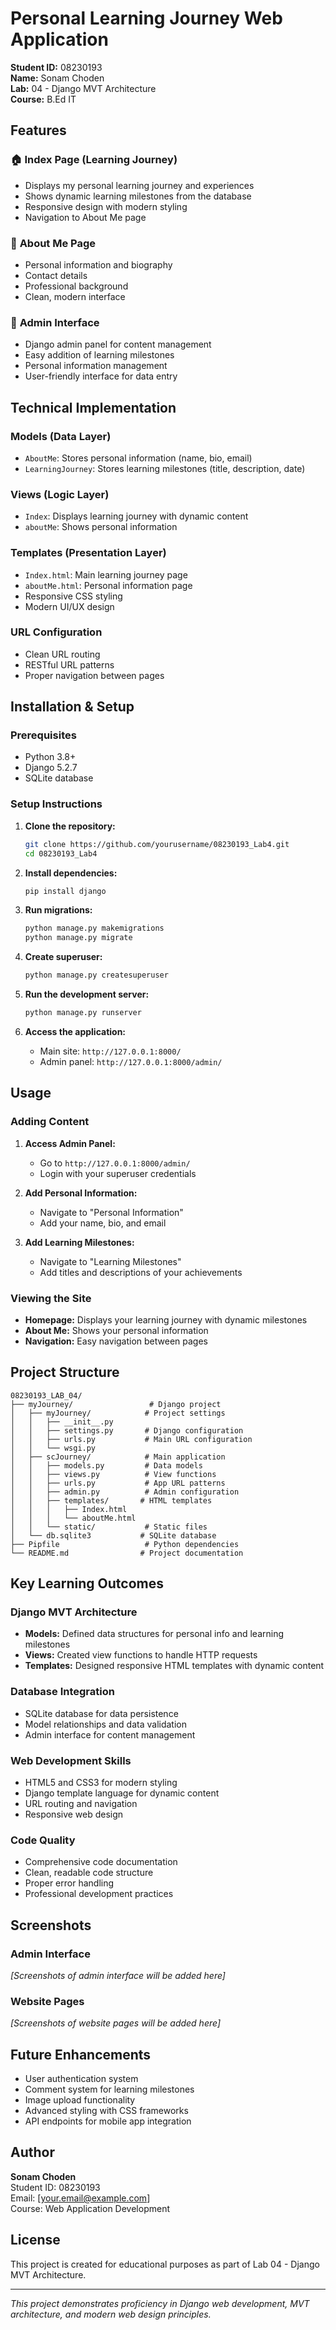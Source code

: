 # Personal Learning Journey Web Application

**Student ID:** 08230193  
**Name:** Sonam Choden  
**Lab:** 04 - Django MVT Architecture  
**Course:**    B.Ed IT  



## Features

### 🏠 **Index Page (Learning Journey)**
- Displays my personal learning journey and experiences
- Shows dynamic learning milestones from the database
- Responsive design with modern styling
- Navigation to About Me page

### 👤 **About Me Page**
- Personal information and biography
- Contact details
- Professional background
- Clean, modern interface

### 🔧 **Admin Interface**
- Django admin panel for content management
- Easy addition of learning milestones
- Personal information management
- User-friendly interface for data entry

## Technical Implementation

### **Models (Data Layer)**
- `AboutMe`: Stores personal information (name, bio, email)
- `LearningJourney`: Stores learning milestones (title, description, date)

### **Views (Logic Layer)**
- `Index`: Displays learning journey with dynamic content
- `aboutMe`: Shows personal information

### **Templates (Presentation Layer)**
- `Index.html`: Main learning journey page
- `aboutMe.html`: Personal information page
- Responsive CSS styling
- Modern UI/UX design

### **URL Configuration**
- Clean URL routing
- RESTful URL patterns
- Proper navigation between pages

## Installation & Setup

### Prerequisites
- Python 3.8+
- Django 5.2.7
- SQLite database

### Setup Instructions

1. **Clone the repository:**
   ```bash
   git clone https://github.com/yourusername/08230193_Lab4.git
   cd 08230193_Lab4
   ```

2. **Install dependencies:**
   ```bash
   pip install django
   ```

3. **Run migrations:**
   ```bash
   python manage.py makemigrations
   python manage.py migrate
   ```

4. **Create superuser:**
   ```bash
   python manage.py createsuperuser
   ```

5. **Run the development server:**
   ```bash
   python manage.py runserver
   ```

6. **Access the application:**
   - Main site: `http://127.0.0.1:8000/`
   - Admin panel: `http://127.0.0.1:8000/admin/`

## Usage

### Adding Content

1. **Access Admin Panel:**
   - Go to `http://127.0.0.1:8000/admin/`
   - Login with your superuser credentials

2. **Add Personal Information:**
   - Navigate to "Personal Information"
   - Add your name, bio, and email

3. **Add Learning Milestones:**
   - Navigate to "Learning Milestones"
   - Add titles and descriptions of your achievements

### Viewing the Site

- **Homepage:** Displays your learning journey with dynamic milestones
- **About Me:** Shows your personal information
- **Navigation:** Easy navigation between pages

## Project Structure

```
08230193_LAB_04/
├── myJourney/                 # Django project
│   ├── myJourney/            # Project settings
│   │   ├── __init__.py
│   │   ├── settings.py       # Django configuration
│   │   ├── urls.py           # Main URL configuration
│   │   └── wsgi.py
│   ├── scJourney/            # Main application
│   │   ├── models.py         # Data models
│   │   ├── views.py          # View functions
│   │   ├── urls.py           # App URL patterns
│   │   ├── admin.py          # Admin configuration
│   │   ├── templates/       # HTML templates
│   │   │   ├── Index.html
│   │   │   └── aboutMe.html
│   │   └── static/           # Static files
│   └── db.sqlite3           # SQLite database
├── Pipfile                   # Python dependencies
└── README.md                # Project documentation
```

## Key Learning Outcomes

### **Django MVT Architecture**
- **Models:** Defined data structures for personal info and learning milestones
- **Views:** Created view functions to handle HTTP requests
- **Templates:** Designed responsive HTML templates with dynamic content

### **Database Integration**
- SQLite database for data persistence
- Model relationships and data validation
- Admin interface for content management

### **Web Development Skills**
- HTML5 and CSS3 for modern styling
- Django template language for dynamic content
- URL routing and navigation
- Responsive web design

### **Code Quality**
- Comprehensive code documentation
- Clean, readable code structure
- Proper error handling
- Professional development practices

## Screenshots

### Admin Interface
*[Screenshots of admin interface will be added here]*

### Website Pages
*[Screenshots of website pages will be added here]*

## Future Enhancements

- User authentication system
- Comment system for learning milestones
- Image upload functionality
- Advanced styling with CSS frameworks
- API endpoints for mobile app integration

## Author

**Sonam Choden**  
Student ID: 08230193  
Email: [your.email@example.com]  
Course: Web Application Development  

## License

This project is created for educational purposes as part of Lab 04 - Django MVT Architecture.

---

*This project demonstrates proficiency in Django web development, MVT architecture, and modern web design principles.*
